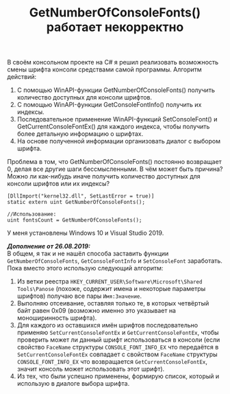 ﻿---
title: "GetNumberOfConsoleFonts() работает некорректно"
se.owner.user_id: 348132
se.owner.display_name: "NightLion"
se.owner.link: "https://ru.stackoverflow.com/users/348132/nightlion"
se.link: "https://ru.stackoverflow.com/questions/1016076/getnumberofconsolefonts-%d1%80%d0%b0%d0%b1%d0%be%d1%82%d0%b0%d0%b5%d1%82-%d0%bd%d0%b5%d0%ba%d0%be%d1%80%d1%80%d0%b5%d0%ba%d1%82%d0%bd%d0%be"
se.question_id: 1016076
se.post_type: question
se.score: 2
---
<p>В своём консольном проекте на C# я решил реализовать возможность смены шрифта консоли средствами самой программы. Алгоритм действий:</p>

<ol>
<li>С помощью WinAPI-функции GetNumberOfConsoleFonts() получить
количество доступных для консоли шрифтов.</li>
<li>С помощью WinAPI-функции GetConsoleFontInfo() получить их индексы.</li>
<li>Последовательное применение WinAPI-функций SetConsoleFont() и
GetCurrentConsoleFontEx() для каждого индекса, чтобы получить более
детальную информацию о шрифтах.</li>
<li>На основе полученной информации организовать диалог с выбором шрифта.</li>
</ol>

<p>Проблема в том, что GetNumberOfConsoleFonts() постоянно возвращает 0, делая все другие шаги бессмысленными. В чём может быть причина? Можно ли как-нибудь иначе получить количество доступных для консоли шрифтов или их индексы?</p>

<pre><code>[DllImport("kernel32.dll", SetLastError = true)] 
static extern uint GetNumberOfConsoleFonts();

//Использование:
uint fontsCount = GetNumberOfConsoleFonts();
</code></pre>

<p>У меня установлены Windows 10 и Visual Studio 2019.</p>

<p><strong><em>Дополнение от 26.08.2019:</em></strong><br>
В общем, я так и не нашёл способа заставить функции <code>GetNumberOfConsoleFonts</code>, <code>GetConsoleFontInfo</code> и <code>SetConsoleFont</code> заработать. Пока вместо этого использую следующий алгоритм:</p>

<ol>
<li>Из ветки реестра <code>HKEY_CURRENT_USER\Software\Microsoft\Shared
Tools\Panose</code> (похоже, содержит имена и некоторые параметры шрифтов)
получаю все пары <code>Имя:Значение</code>.</li>
<li>Выполняю отсеивание, оставляя только те, в которых четвёртый байт равен 0x09 (возможно именно это указывает на моноширинность шрифта).</li>
<li>Для каждого из оставшихся имён шрифтов последовательно применяю <code>SetCurrentConsoleFontEx</code> и <code>GetCurrentConsoleFontEx</code>, чтобы проверить может ли данный шрифт использоваться в консоли (если свойство <code>FaceName</code> структуры <code>CONSOLE_FONT_INFO_EX</code> что передаётся в <code>SetCurrentConsoleFontEx</code> совпадает с свойством <code>FaceName</code> структуры <code>CONSOLE_FONT_INFO_EX</code> что возвращается <code>GetCurrentConsoleFontEx</code>, значит консоль может использовать этот шрифт).</li>
<li>Из тех, что были успешно применены, формирую список, который и использую в диалоге выбора шрифта.</li>
</ol>

